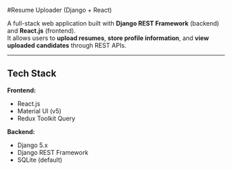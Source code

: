 #Resume Uploader (Django + React)

A full-stack web application built with **Django REST Framework** (backend) and **React.js** (frontend).  
It allows users to **upload resumes**, **store profile information**, and **view uploaded candidates** through REST APIs.

---

##  Tech Stack

**Frontend:**  
- React.js  
- Material UI (v5)  
- Redux Toolkit Query  

**Backend:**  
- Django 5.x  
- Django REST Framework  
- SQLite (default)



